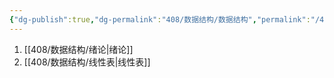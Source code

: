 ```yaml
---
{"dg-publish":true,"dg-permalink":"408/数据结构/数据结构","permalink":"/408/数据结构/数据结构/","dgHomeLink":true,"dgPassFrontmatter":false}
---
```



1. [[408/数据结构/绪论|绪论]]
2. [[408/数据结构/线性表|线性表]]